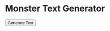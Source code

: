 <h1>Monster Text Generator</h1>
<button id="generateButton" onclick="generateText()">Generate Text</button>
<p id="generatedText"></p>

<script>
  const cvsBiomes = ['/CSV/Monster - 01_Arctic.csv', '/CSV/Monster - 02_Desert.csv', '/CSV/Monster - 03_Forest.csv', '/CSV/Monster - 04_Hills.csv', '/CSV/Monster - 05_Jungle.csv', '/CSV/Monster - 06_Mountain.csv', '/CSV/Monster - 07_Plains.csv', '/CSV/Monster - 08_Swamp.csv', '/CSV/Monster - 09_City.csv', '/CSV/Monster - 10_Sea.csv'];

  // Name of the specific CVS to use for 10% of the time
  const underdarkCvs = '/CSV/Monster - 11_Gate.csv';

  async function getRandomCell(csvFile, columnIndex) {
    const response = await fetch(csvFile);
    const data = await response.text();
    const rows = data.split('\n').filter(row => row.trim() !== '');
    const cells = rows.map(row => row.split(/,(?=(?:(?:[^"]*"){2})*[^"]*$)/).map(cell => cell.trim())[columnIndex]).filter((cell, index) => cell !== '' && index !== 0);
    const randomCell = cells[Math.floor(Math.random() * cells.length)] || '';
    const regex = /<a href='(.*?)'>(.*?)<\/a>/;
    const match = randomCell.match(regex);
    if (match) {
      const link = match[1];
      const text = match[2];
      return `<a href="${link}">${text}</a>`;
    } else {
      return randomCell;
    }
  }

async function getMonsterIndexCell(csvFile, columnIndex, sequences) {
    const response = await fetch(csvFile);
    const data = await response.text();
    const rows = data.split('\n').filter(row => row.trim() !== '');
    const cells = rows.map(row => row.split(/,(?=(?:(?:[^"]*"){2})*[^"]*$)/).map(cell => cell.trim()));
    const filteredRows = cells.filter(row => sequences.includes(row[0]));
    const randomRow = filteredRows[Math.floor(Math.random() * filteredRows.length)];
    const randomCell = randomRow.slice(columnIndex, columnIndex + 6)[Math.floor(Math.random() * 6)] || '';
    const regex = /<a href='(.*?)'>(.*?)<\/a>/;
    const match = randomCell.match(regex);
    if (match) {
      const link = match[1];
      const text = match[2];
      return `<a href="${link}">${text}</a>`;
    } else {
      return randomCell;
    }
}

async function generateText() {
  const csvFile = cvsBiomes[Math.floor(Math.random() * cvsBiomes.length)];
  let cells;

  try {
    cells = await Promise.all(Array.from({ length: 12 }, (_, i) => {
      const cell = getRandomCell(csvFile, i + 3);
      return cell.then(result => {
        // Check if the cell value is a sequence of 4 numbers
        if (/^\d{4}$/.test(result)) {
          // Get the random cell from Monster - Index CSV
          const indexCsv = '/CSV/Monster - Index.csv';
          return getMonsterIndexCell(indexCsv, 32, parseInt(result) - 1);
        }
        return result;
      });
    }));
  } catch (error) {
    console.error(error);
    cells = [];
  }

  // Concatenate the cells into a single sentence
  let sentence = cells.join(' ');

  // Find all 4-digit sequences in the sentence
  const regex = /\d{4}/g;
  const sequences = sentence.match(regex);

  // Add content of columns 4-7 of specific CSV 10% of the time
  if (csvFile !== underdarkCvs && Math.random() < 0.1) {
    const specificCells = await Promise.all([
      getRandomCell(underdarkCvs, 4),
      getRandomCell(underdarkCvs, 5),
      getRandomCell(underdarkCvs, 6),
      getRandomCell(underdarkCvs, 7)
    ]);
    cells.push(...specificCells);
    sentence += ' ' + specificCells.join(' ');
  }

  // Replace each sequence with a random cell from Monster - Index CSV
  if (sequences) {
  for (let sequence of sequences) {
    const indexCsv = '/CSV/Monster - Index.csv';
    const randomColumnIndex = Math.floor(Math.random() * 6) + 31; // generate a random whole number between 31 and 36
    const randomCell = await getMonsterIndexCell(indexCsv, randomColumnIndex, parseInt(sequence) - 1);
    sentence = sentence.replace(sequence, randomCell);
  }
}

  const generatedText = document.getElementById("generatedText");
  generatedText.innerHTML = sentence;

  return { original: sentence, sequences };
}


</script>
